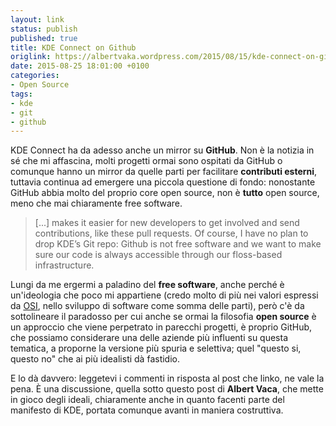 ```yaml
---
layout: link
status: publish
published: true
title: KDE Connect on Github
origlink: https://albertvaka.wordpress.com/2015/08/15/kde-connect-on-github/
date: 2015-08-25 18:01:00 +0100
categories:
- Open Source
tags:
- kde
- git
- github
---
```


KDE Connect ha da adesso anche un mirror su **GitHub**. Non è la notizia in sé che mi affascina, molti progetti ormai sono ospitati da GitHub o comunque hanno un mirror da quelle parti per facilitare **contributi esterni**, tuttavia continua ad emergere una piccola questione di fondo: nonostante GitHub abbia molto del proprio core open source, non è **tutto** open source, meno che mai chiaramente free software.

> [...] makes it easier for new developers to get involved and send contributions, like these pull requests. Of course, I have no plan to drop KDE’s Git repo: Github is not free software and we want to make sure our code is always accessible through our floss-based infrastructure.

Lungi da me ergermi a paladino del **free software**, anche perché è un'ideologia che poco mi appartiene (credo molto di più nei valori espressi da [OSI](http://opensource.org/about), nello sviluppo di software come somma delle parti), però c'è da sottolineare il paradosso per cui anche se ormai la filosofia **open source** è un approccio che viene perpetrato in parecchi progetti, è proprio GitHub, che possiamo considerare una delle aziende più influenti su questa tematica, a proporne la versione più spuria e selettiva; quel "questo si, questo no" che ai più idealisti dà fastidio.

E lo dà davvero: leggetevi i commenti in risposta al post che linko, ne vale la pena. È una discussione, quella sotto questo post di **Albert Vaca**, che mette in gioco degli ideali, chiaramente anche in quanto facenti parte del manifesto di KDE, portata comunque avanti in maniera costruttiva.
